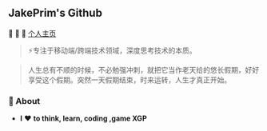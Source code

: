 ## JakePrim's Github

👋 👋 👋 <a href="https://www.yuque.com/jakeprim">个人主页</a>

> ⚡专注于移动端/跨端技术领域，深度思考技术的本质。

> 人生总有不顺的时候，不必勉强冲刺，就把它当作老天给的悠长假期，好好享受这个假期。突然一天假期结束，时来运转，人生才真正开始。

### 🚀 About
- **I** ❤️ **to think, learn, coding ,game XGP**
